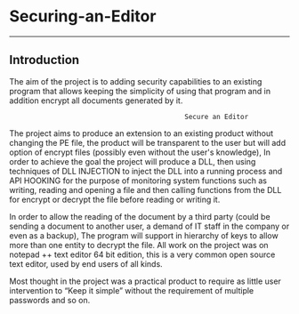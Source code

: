 # Securing-an-Editor

-------------------------
Introduction
-------------------------
The aim of the project is to adding security capabilities to an existing program that allows keeping the simplicity of using that program and in addition encrypt all documents generated by it.

                                                Secure an Editor
                                                        
The project aims to produce an extension to an existing product without changing the PE file, the product will be transparent to the user but will add option of encrypt files (possibly even without the user's knowledge), In order to achieve the goal the project will produce a DLL, then using techniques of DLL INJECTION to inject the DLL into a running process and API HOOKING for the purpose of monitoring system functions such as writing, reading and opening a file and then calling functions from the DLL for encrypt or decrypt the file before reading or writing it.

In order to allow the reading of the document by a third party (could be sending a document to another user, a demand of IT staff in the company or even as a backup), The program will support in hierarchy of keys to allow more than one entity to decrypt the file.
All work on the project was on notepad ++ text editor 64 bit edition, this is a very common open source text editor, used by end users of all kinds.

Most thought in the project was a practical product to require as little user intervention to “Keep it simple” without the requirement of multiple passwords and so on.

